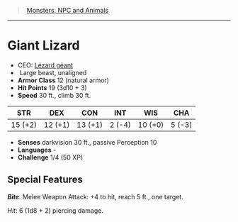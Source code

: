 ﻿---
!MonsterItem
Family: MonsterVO
Type: beast
Size: Large
Alignment: unaligned
ArmorClass: 12 (natural armor)
HitPoints: 19 (3d10 + 3)
Speed: 30 ft., climb 30 ft.
Strength: 15 (+2)
Dexterity: 12 (+1)
Constitution: 13 (+1)
Intelligence: ' 2 (-4)'
Wisdom: 10 (+0)
Charisma: ' 5 (-3)'
Senses: darkvision 30 ft., passive Perception 10
Languages: '-'
Challenge: 1/4 (50 XP)
Id: monsters_vo.md#giant-lizard
ParentLink: monsters_vo.md#monsters-npc-and-animals
Name: Giant Lizard
ParentName: Monsters, NPC and Animals
NameLevel: 1
AltName: '[Lézard géant](hd_monsters_lezard_geant.md)'
Attributes:
  Name: Giant Lizard
  Markdown: >+
    # <!--Name-->Giant Lizard<!--/Name-->


    - CEO: <!--AltName-->[Lézard géant](hd_monsters_lezard_geant.md)<!--/AltName-->

    -  <!--Size-->Large<!--/Size--> <!--Type-->beast<!--/Type-->, <!--Alignment-->unaligned<!--/Alignment-->

    - **Armor Class** <!--ArmorClass-->12 (natural armor)<!--/ArmorClass-->

    - **Hit Points** <!--HitPoints-->19 (3d10 + 3)<!--/HitPoints-->

    - **Speed** <!--Speed-->30 ft., climb 30 ft.<!--/Speed-->


    |STR|DEX|CON|INT|WIS|CHA|

    |---|---|---|---|---|---|

    |<!--Strength-->15 (+2)<!--/Strength-->|<!--Dexterity-->12 (+1)<!--/Dexterity-->|<!--Constitution-->13 (+1)<!--/Constitution-->|<!--Intelligence--> 2 (-4)<!--/Intelligence-->|<!--Wisdom-->10 (+0)<!--/Wisdom-->|<!--Charisma--> 5 (-3)<!--/Charisma-->|


    - **Senses** <!--Senses-->darkvision 30 ft., passive Perception 10<!--/Senses-->

    - **Languages** <!--Languages-->-<!--/Languages-->

    - **Challenge** <!--Challenge-->1/4 (50 XP)<!--/Challenge-->


    ## Special Features


    **_Bite_**. Melee Weapon Attack: +4 to hit, reach 5 ft., one target.


    _Hit_: 6 (1d8 + 2) piercing damage.

  AltName: '[Lézard géant](hd_monsters_lezard_geant.md)'
  Size: Large
  Type: beast
  Alignment: unaligned
  ArmorClass: 12 (natural armor)
  HitPoints: 19 (3d10 + 3)
  Speed: 30 ft., climb 30 ft.
  Strength: 15 (+2)
  Dexterity: 12 (+1)
  Constitution: 13 (+1)
  Intelligence: ' 2 (-4)'
  Wisdom: 10 (+0)
  Charisma: ' 5 (-3)'
  Senses: darkvision 30 ft., passive Perception 10
  Languages: '-'
  Challenge: 1/4 (50 XP)
AttributesDictionary: >+
  Name: Giant Lizard

  Markdown: >+

    # <!--Name-->Giant Lizard<!--/Name-->





    - CEO: <!--AltName-->[Lézard géant](hd_monsters_lezard_geant.md)<!--/AltName-->



    -  <!--Size-->Large<!--/Size--> <!--Type-->beast<!--/Type-->, <!--Alignment-->unaligned<!--/Alignment-->



    - **Armor Class** <!--ArmorClass-->12 (natural armor)<!--/ArmorClass-->



    - **Hit Points** <!--HitPoints-->19 (3d10 + 3)<!--/HitPoints-->



    - **Speed** <!--Speed-->30 ft., climb 30 ft.<!--/Speed-->





    |STR|DEX|CON|INT|WIS|CHA|



    |---|---|---|---|---|---|



    |<!--Strength-->15 (+2)<!--/Strength-->|<!--Dexterity-->12 (+1)<!--/Dexterity-->|<!--Constitution-->13 (+1)<!--/Constitution-->|<!--Intelligence--> 2 (-4)<!--/Intelligence-->|<!--Wisdom-->10 (+0)<!--/Wisdom-->|<!--Charisma--> 5 (-3)<!--/Charisma-->|





    - **Senses** <!--Senses-->darkvision 30 ft., passive Perception 10<!--/Senses-->



    - **Languages** <!--Languages-->-<!--/Languages-->



    - **Challenge** <!--Challenge-->1/4 (50 XP)<!--/Challenge-->





    ## Special Features





    **_Bite_**. Melee Weapon Attack: +4 to hit, reach 5 ft., one target.





    _Hit_: 6 (1d8 + 2) piercing damage.



  AltName: '[Lézard géant](hd_monsters_lezard_geant.md)'

  Size: Large

  Type: beast

  Alignment: unaligned

  ArmorClass: 12 (natural armor)

  HitPoints: 19 (3d10 + 3)

  Speed: 30 ft., climb 30 ft.

  Strength: 15 (+2)

  Dexterity: 12 (+1)

  Constitution: 13 (+1)

  Intelligence: ' 2 (-4)'

  Wisdom: 10 (+0)

  Charisma: ' 5 (-3)'

  Senses: darkvision 30 ft., passive Perception 10

  Languages: '-'

  Challenge: 1/4 (50 XP)

---
> [Monsters, NPC and Animals](srd_monsters.md)

---

# Giant Lizard

- CEO: [Lézard géant](hd_monsters_lezard_geant.md)
-  Large beast, unaligned
- **Armor Class** 12 (natural armor)
- **Hit Points** 19 (3d10 + 3)
- **Speed** 30 ft., climb 30 ft.

|STR|DEX|CON|INT|WIS|CHA|
|---|---|---|---|---|---|
|15 (+2)|12 (+1)|13 (+1)| 2 (-4)|10 (+0)| 5 (-3)|

- **Senses** darkvision 30 ft., passive Perception 10
- **Languages** -
- **Challenge** 1/4 (50 XP)

## Special Features

**_Bite_**. Melee Weapon Attack: +4 to hit, reach 5 ft., one target.

_Hit_: 6 (1d8 + 2) piercing damage.

